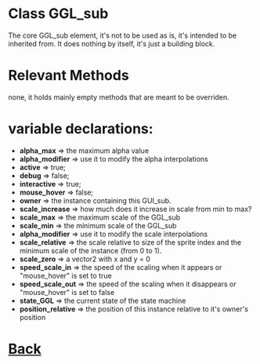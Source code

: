 # Class GGL_sub

The core GGL_sub element, it's not to be used as is, it's intended to be inherited from.
It does nothing by itself, it's just a building block.

# Relevant Methods

none, it holds mainly empty methods that are meant to be overriden.

# variable declarations:

- **alpha_max**         => the maximum alpha value
- **alpha_modifier**    => use it to modify the alpha interpolations
- **active**            => true;
- **debug**             => false;
- **interactive**       => true;
- **mouse_hover**       => false;
- **owner**             => the instance containing this GUI_sub.
- **scale_increase**    => how much does it increase in scale from min to max?
- **scale_max**         => the maximum scale of the GGL_sub
- **scale_min**         => the minimum scale of the GGL_sub
- **alpha_modifier**    => use it to modify the scale interpolations
- **scale_relative**    => the scale relative to size of the sprite index and the minimum scale of the instance (from 0 to 1).
- **scale_zero**        => a vector2 with x and y = 0
- **speed_scale_in**    => the speed of the scaling when it appears or "mouse_hover" is set to true
- **speed_scale_out**   => the speed of the scaling when it disappears or "mouse_hover" is set to false
- **state_GGL**         => the current state of the state machine				
- **position_relative** => the position of this instance relative to it's owner's position

# [Back](https://github.com/Ced30/GML-GUI-Library-GGL-Documentation/blob/main/API/Struct%20Classes.md)
